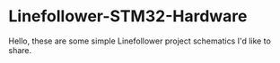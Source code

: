 # Linefollower-STM32-Hardware
Hello, 
these are some simple Linefollower project schematics I'd like to share.
